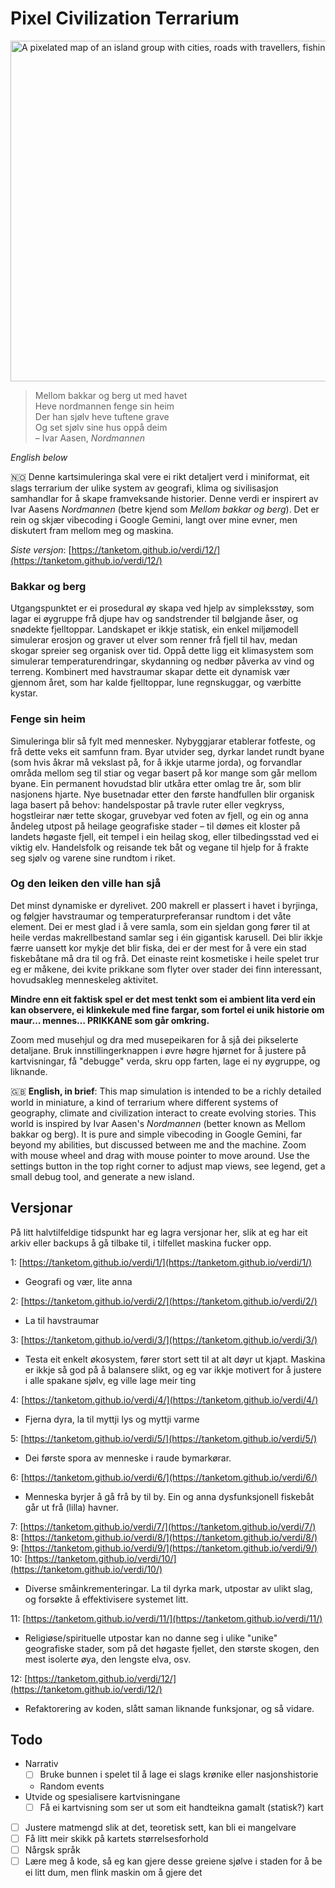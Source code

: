 # Pixel Civilization Terrarium

<img width="1090" height="545" alt="A pixelated map of an island group with cities, roads with travellers, fishing boats and trade ships" src="https://github.com/user-attachments/assets/c2f959d4-b2de-4247-b2c1-6b4a0cad773b" />

> Mellom bakkar og berg ut med havet\
> Heve nordmannen fenge sin heim\
> Der han sjølv heve tuftene grave\
> Og set sjølv sine hus oppå deim\
>  – Ivar Aasen, _Nordmannen_

_English below_

🇳🇴 Denne kartsimuleringa skal vere ei rikt detaljert verd i miniformat, eit slags terrarium der ulike system av geografi, klima og sivilisasjon samhandlar for å skape framveksande historier. Denne verdi er inspirert av Ivar Aasens _Nordmannen_ (betre kjend som _Mellom bakkar og berg_). Det er rein og skjær vibecoding i Google Gemini, langt over mine evner, men diskutert fram mellom meg og maskina. 

*Siste versjon*: [https://tanketom.github.io/verdi/12/](https://tanketom.github.io/verdi/12/)

### Bakkar og berg
Utgangspunktet er ei prosedural øy skapa ved hjelp av simpleksstøy, som lagar ei øygruppe frå djupe hav og sandstrender til bølgjande åser, og snødekte fjelltoppar. Landskapet er ikkje statisk, ein enkel miljømodell simulerar erosjon og graver ut elver som renner frå fjell til hav, medan skogar spreier seg organisk over tid. Oppå dette ligg eit klimasystem som simulerar temperaturendringar, skydanning og nedbør påverka av vind og terreng. Kombinert med havstraumar skapar dette eit dynamisk vær gjennom året, som har kalde fjelltoppar, lune regnskuggar, og værbitte kystar.

### Fenge sin heim
Simuleringa blir så fylt med mennesker. Nybyggjarar etablerar fotfeste, og frå dette veks eit samfunn fram. Byar utvider seg, dyrkar landet rundt byane (som hvis åkrar må vekslast på, for å ikkje utarme jorda), og forvandlar områda mellom seg til stiar og vegar basert på kor mange som går mellom byane. Ein permanent hovudstad blir utkåra etter omlag tre år, som blir nasjonens hjarte. Nye busetnadar etter den første handfullen blir organisk laga basert på behov: handelspostar på travle ruter eller vegkryss, hogstleirar nær tette skogar, gruvebyar ved foten av fjell, og ein og anna åndeleg utpost på heilage geografiske stader – til dømes eit kloster på landets høgaste fjell, eit tempel i ein heilag skog, eller tilbedingsstad ved ei viktig elv. Handelsfolk og reisande tek båt og vegane til hjelp for å frakte seg sjølv og varene sine rundtom i riket.

### Og den leiken den ville han sjå
Det minst dynamiske er dyrelivet. 200 makrell er plassert i havet i byrjinga, og følgjer havstraumar og temperaturpreferansar rundtom i det våte element. Dei er mest glad i å vere samla, som ein sjeldan gong fører til at heile verdas makrellbestand samlar seg i éin gigantisk karusell. Dei blir ikkje færre uansett kor mykje det blir fiska, dei er der mest for å vere ein stad fiskebåtane må dra til og frå. Det einaste reint kosmetiske i heile spelet trur eg er måkene, dei kvite prikkane som flyter over stader dei finn interessant, hovudsakleg menneskeleg aktivitet.

**Mindre enn eit faktisk spel er det mest tenkt som ei ambient lita verd ein kan observere, ei klinkekule med fine fargar, som fortel ei unik historie om maur… mennes… PRIKKANE som går omkring.**

Zoom med musehjul og dra med musepeikaren for å sjå dei pikselerte detaljane. Bruk innstillingerknappen i øvre høgre hjørnet for å justere på kartvisningar, få "debugge" verda, skru opp farten, lage ei ny øygruppe, og liknande.

🇬🇧 **English, in brief**: This map simulation is intended to be a richly detailed world in miniature, a kind of terrarium where different systems of geography, climate and civilization interact to create evolving stories. This world is inspired by Ivar Aasen's _Nordmannen_ (better known as Mellom bakkar og berg). It is pure and simple vibecoding in Google Gemini, far beyond my abilities, but discussed between me and the machine. Zoom with mouse wheel and drag with mouse pointer to move around. Use the settings button in the top right corner to adjust map views, see legend, get a small debug tool, and generate a new island.

## Versjonar
På litt halvtilfeldige tidspunkt har eg lagra versjonar her, slik at eg har eit arkiv eller backups å gå tilbake til, i tilfellet maskina fucker opp.

1:  [https://tanketom.github.io/verdi/1/](https://tanketom.github.io/verdi/1/)
* Geografi og vær, lite anna

2:  [https://tanketom.github.io/verdi/2/](https://tanketom.github.io/verdi/2/)
* La til havstraumar

3:  [https://tanketom.github.io/verdi/3/](https://tanketom.github.io/verdi/3/)
* Testa eit enkelt økosystem, fører stort sett til at alt døyr ut kjapt. Maskina er ikkje så god på å balansere slikt, og eg var ikkje motivert for å justere i alle spakane sjølv, eg ville lage meir ting

4:  [https://tanketom.github.io/verdi/4/](https://tanketom.github.io/verdi/4/)
* Fjerna dyra, la til myttji lys og myttji varme

5:  [https://tanketom.github.io/verdi/5/](https://tanketom.github.io/verdi/5/)
* Dei første spora av menneske i raude bymarkørar.

6:  [https://tanketom.github.io/verdi/6/](https://tanketom.github.io/verdi/6/)
* Menneska byrjer å gå frå by til by. Ein og anna dysfunksjonell fiskebåt går ut frå (lilla) havner.

7: [https://tanketom.github.io/verdi/7/](https://tanketom.github.io/verdi/7/)
8: [https://tanketom.github.io/verdi/8/](https://tanketom.github.io/verdi/8/)
9: [https://tanketom.github.io/verdi/9/](https://tanketom.github.io/verdi/9/)
10: [https://tanketom.github.io/verdi/10/](https://tanketom.github.io/verdi/10/)
* Diverse småinkrementeringar. La til dyrka mark, utpostar av ulikt slag, og forsøkte å effektivisere systemet litt.

11: [https://tanketom.github.io/verdi/11/](https://tanketom.github.io/verdi/11/)
* Religiøse/spirituelle utpostar kan no danne seg i ulike "unike" geografiske stader, som på det høgaste fjellet, den største skogen, den mest isolerte øya, den lengste elva, osv.

12: [https://tanketom.github.io/verdi/12/](https://tanketom.github.io/verdi/12/)
* Refaktorering av koden, slått saman liknande funksjonar, og så vidare.

## Todo
* Narrativ
  * [ ]  Bruke bunnen i spelet til å lage ei slags krønike eller nasjonshistorie
  * Random events 
* Utvide og spesialisere kartvisningane
  * [ ]  Få ei kartvisning som ser ut som eit handteikna gamalt (statisk?) kart
* [ ]  Justere matmengd slik at det, teoretisk sett, kan bli ei mangelvare
* [ ]  Få litt meir skikk på kartets størrelsesforhold
* [ ]  Nårgsk språk
* [ ]  Lære meg å kode, så eg kan gjere desse greiene sjølve i staden for å be ei litt dum, men flink maskin om å gjere det
